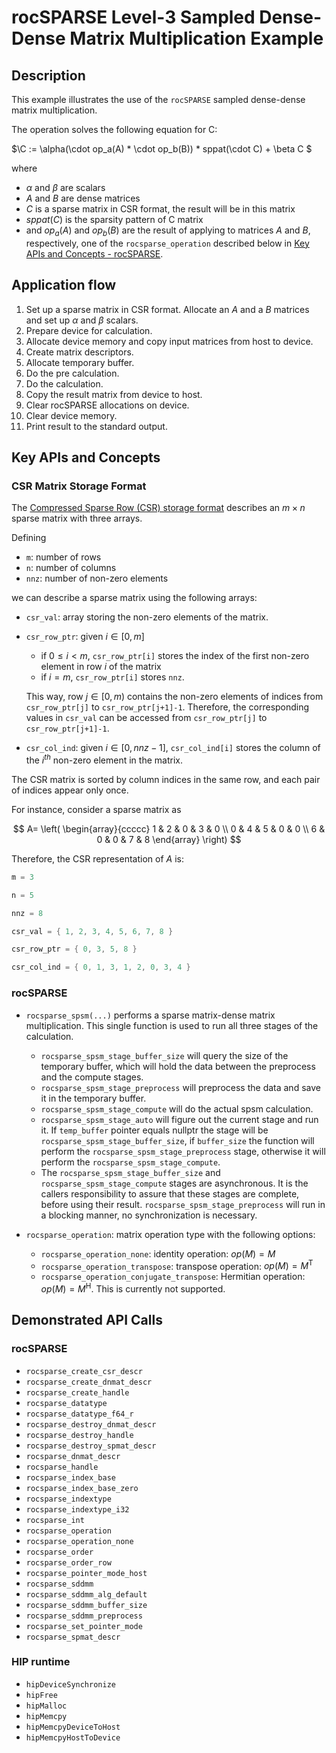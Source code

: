 # rocSPARSE Level-3 Sampled Dense-Dense Matrix Multiplication Example

## Description

This example illustrates the use of the `rocSPARSE` sampled dense-dense matrix multiplication.

The operation solves the following equation for C:

<!-- markdownlint-disable-next-line no-space-in-emphasis -->
$\C := \alpha(\cdot op_a(A) * \cdot op_b(B)) * sppat(\cdot C) + \beta C $

where

- $\alpha$ and $\beta$ are scalars
- $A$ and $B$ are dense matrices
- $C$ is a sparse matrix in CSR format, the result will be in this matrix
- $sppat(C)$ is the sparsity pattern of C matrix
- and $op_a(A)$ and $op_b(B)$ are the result of applying to matrices $A$ and $B$, respectively, one of the `rocsparse_operation` described below in [Key APIs and Concepts - rocSPARSE](#rocsparse).

## Application flow

1. Set up a sparse matrix in CSR format. Allocate an $A$ and a $B$ matrices and set up $\alpha$ and $\beta$ scalars.
2. Prepare device for calculation.
3. Allocate device memory and copy input matrices from host to device.
4. Create matrix descriptors.
5. Allocate temporary buffer.
6. Do the pre calculation.
7. Do the calculation.
8. Copy the result matrix from device to host.
9. Clear rocSPARSE allocations on device.
10. Clear device memory.
11. Print result to the standard output.

## Key APIs and Concepts

### CSR Matrix Storage Format

The [Compressed Sparse Row (CSR) storage format](https://rocsparse.readthedocs.io/en/latest/usermanual.html#csr-storage-format) describes an $m \times n$ sparse matrix with three arrays.

Defining

- `m`: number of rows
- `n`: number of columns
- `nnz`: number of non-zero elements

we can describe a sparse matrix using the following arrays:

- `csr_val`: array storing the non-zero elements of the matrix.
- `csr_row_ptr`: given $i \in [0, m]$
  - if $` 0 \leq i < m `$, `csr_row_ptr[i]` stores the index of the first non-zero element in row $i$ of the matrix
  - if $i = m$, `csr_row_ptr[i]` stores `nnz`.

   This way, row $j \in [0, m)$ contains the non-zero elements of indices from `csr_row_ptr[j]` to `csr_row_ptr[j+1]-1`. Therefore, the corresponding values in `csr_val` can be accessed from `csr_row_ptr[j]` to `csr_row_ptr[j+1]-1`.

- `csr_col_ind`: given $i \in [0, nnz-1]$, `csr_col_ind[i]` stores the column of the $i^{th}$ non-zero element in the matrix.

The CSR matrix is sorted by column indices in the same row, and each pair of indices appear only once.

For instance, consider a sparse matrix as

$$
A=
\left(
\begin{array}{ccccc}
1 & 2 & 0 & 3 & 0 \\
0 & 4 & 5 & 0 & 0 \\
6 & 0 & 0 & 7 & 8
\end{array}
\right)
$$

Therefore, the CSR representation of $A$ is:

```cpp
m = 3

n = 5

nnz = 8

csr_val = { 1, 2, 3, 4, 5, 6, 7, 8 }

csr_row_ptr = { 0, 3, 5, 8 }

csr_col_ind = { 0, 1, 3, 1, 2, 0, 3, 4 }
```

### rocSPARSE

- `rocsparse_spsm(...)` performs a sparse matrix-dense matrix multiplication. This single function is used to run all three stages of the calculation.
  - `rocsparse_spsm_stage_buffer_size` will query the size of the temporary buffer, which will hold the data between the preprocess and the compute stages.
  - `rocsparse_spsm_stage_preprocess` will preprocess the data and save it in the temporary buffer.
  - `rocsparse_spsm_stage_compute` will do the actual spsm calculation.
  - `rocsparse_spsm_stage_auto` will figure out the current stage and run it. If `temp_buffer` pointer equals nullptr the stage will be `rocsparse_spsm_stage_buffer_size`, if `buffer_size` the function will perform the `rocsparse_spsm_stage_preprocess` stage, otherwise it will perform the `rocsparse_spsm_stage_compute`.
  - The `rocsparse_spsm_stage_buffer_size` and `rocsparse_spsm_stage_compute` stages are asynchronous. It is the callers responsibility to assure that these stages are complete, before using their result. `rocsparse_spsm_stage_preprocess` will run in a blocking manner, no synchronization is necessary.

- `rocsparse_operation`: matrix operation type with the following options:
  - `rocsparse_operation_none`: identity operation: $op(M) = M$
  - `rocsparse_operation_transpose`: transpose operation: $op(M) = M^\mathrm{T}$
  - `rocsparse_operation_conjugate_transpose`: Hermitian operation: $op(M) = M^\mathrm{H}$. This is currently not supported.

## Demonstrated API Calls

### rocSPARSE

- `rocsparse_create_csr_descr`
- `rocsparse_create_dnmat_descr`
- `rocsparse_create_handle`
- `rocsparse_datatype`
- `rocsparse_datatype_f64_r`
- `rocsparse_destroy_dnmat_descr`
- `rocsparse_destroy_handle`
- `rocsparse_destroy_spmat_descr`
- `rocsparse_dnmat_descr`
- `rocsparse_handle`
- `rocsparse_index_base`
- `rocsparse_index_base_zero`
- `rocsparse_indextype`
- `rocsparse_indextype_i32`
- `rocsparse_int`
- `rocsparse_operation`
- `rocsparse_operation_none`
- `rocsparse_order`
- `rocsparse_order_row`
- `rocsparse_pointer_mode_host`
- `rocsparse_sddmm`
- `rocsparse_sddmm_alg_default`
- `rocsparse_sddmm_buffer_size`
- `rocsparse_sddmm_preprocess`
- `rocsparse_set_pointer_mode`
- `rocsparse_spmat_descr`

### HIP runtime

- `hipDeviceSynchronize`
- `hipFree`
- `hipMalloc`
- `hipMemcpy`
- `hipMemcpyDeviceToHost`
- `hipMemcpyHostToDevice`
